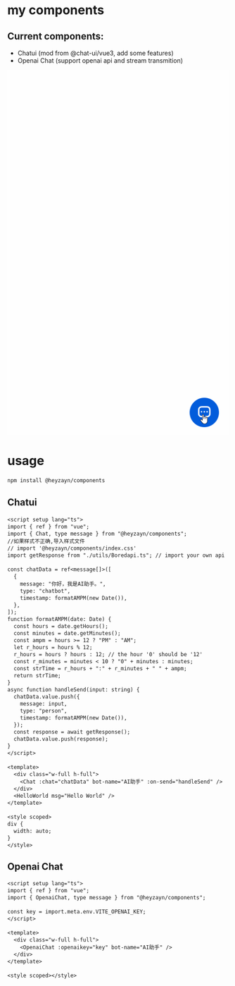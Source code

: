 # my components
## Current components:

- Chatui (mod from @chat-ui/vue3, add some features)
- Openai Chat (support openai api and stream transmition)  

![Openai Chat](https://github.com/DSYZayn/components/blob/main/public/examples_public/example.gif)

# usage

```sh
npm install @heyzayn/components
```

## Chatui

```vue
<script setup lang="ts">
import { ref } from "vue";
import { Chat, type message } from "@heyzayn/components";
//如果样式不正确,导入样式文件
// import '@heyzayn/components/index.css'
import getResponse from "./utils/Boredapi.ts"; // import your own api

const chatData = ref<message[]>([
  {
    message: "你好，我是AI助手。",
    type: "chatbot",
    timestamp: formatAMPM(new Date()),
  },
]);
function formatAMPM(date: Date) {
  const hours = date.getHours();
  const minutes = date.getMinutes();
  const ampm = hours >= 12 ? "PM" : "AM";
  let r_hours = hours % 12;
  r_hours = hours ? hours : 12; // the hour '0' should be '12'
  const r_minutes = minutes < 10 ? "0" + minutes : minutes;
  const strTime = r_hours + ":" + r_minutes + " " + ampm;
  return strTime;
}
async function handleSend(input: string) {
  chatData.value.push({
    message: input,
    type: "person",
    timestamp: formatAMPM(new Date()),
  });
  const response = await getResponse();
  chatData.value.push(response);
}
</script>

<template>
  <div class="w-full h-full">
    <Chat :chat="chatData" bot-name="AI助手" :on-send="handleSend" />
  </div>
  <HelloWorld msg="Hello World" />
</template>

<style scoped>
div {
  width: auto;
}
</style>
```

## Openai Chat

```vue
<script setup lang="ts">
import { ref } from "vue";
import { OpenaiChat, type message } from "@heyzayn/components";

const key = import.meta.env.VITE_OPENAI_KEY;
</script>

<template>
  <div class="w-full h-full">
    <OpenaiChat :openaikey="key" bot-name="AI助手" />
  </div>
</template>

<style scoped></style>
```

